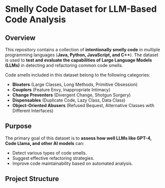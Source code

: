 <!-- 
Copyright (c) 2025 Ahmed R. Sadik, Honda Research Institute Europe GmbH 

This source code is licensed under the MIT License found in the
LICENSE file in the root directory of this source tree. This dataset contains smelly code for research and refactoring purposes.
 --->


# Smelly Code Dataset for LLM-Based Code Analysis

## Overview

This repository contains a collection of **intentionally smelly code** in multiple programming languages (**Java, Python, JavaScript, and C++**). The dataset is used to **test and evaluate the capabilities of Large Language Models (LLMs)** in detecting and refactoring common code smells.

Code smells included in this dataset belong to the following categories:
- **Bloaters** (Large Classes, Long Methods, Primitive Obsession)
- **Couplers** (Feature Envy, Inappropriate Intimacy)
- **Change Preventers** (Divergent Change, Shotgun Surgery)
- **Dispensables** (Duplicate Code, Lazy Class, Data Class)
- **Object-Oriented Abusers** (Refused Bequest, Alternative Classes with Different Interfaces)

## Purpose

The primary goal of this dataset is to **assess how well LLMs like GPT-4, Code Llama, and other AI models** can:
- Detect various types of code smells.
- Suggest effective refactoring strategies.
- Improve code maintainability based on automated analysis.

## Project Structure

